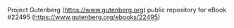 Project Gutenberg (https://www.gutenberg.org) public repository for eBook #22495 (https://www.gutenberg.org/ebooks/22495)
